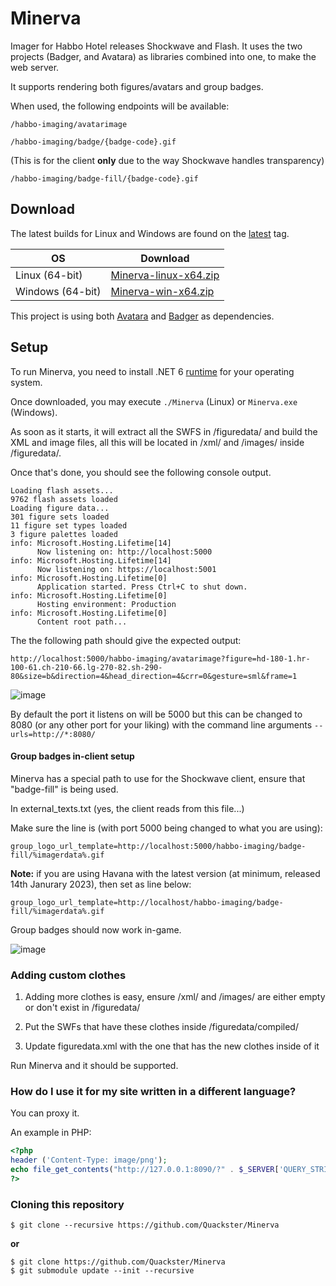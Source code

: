 # Minerva

Imager for Habbo Hotel releases Shockwave and Flash. It uses the two projects (Badger, and Avatara) as libraries combined into one, to make the web server.

It supports rendering both figures/avatars and group badges.

When used, the following endpoints will be available:

``/habbo-imaging/avatarimage``

``/habbo-imaging/badge/{badge-code}.gif``

(This is for the client **only** due to the way Shockwave handles transparency)

``/habbo-imaging/badge-fill/{badge-code}.gif``

## Download

The latest builds for Linux and Windows are found on the [latest](https://github.com/Quackster/Minerva/releases/tag/latest) tag.

| OS | Download |
|---|---|
| Linux (64-bit) | [Minerva-linux-x64.zip](https://github.com/Quackster/Minerva/releases/download/latest/Minerva-linux-x64.zip) |
| Windows (64-bit) | [Minerva-win-x64.zip](https://github.com/Quackster/Minerva/releases/download/latest/Minerva-win-x64.zip) |

This project is using both [Avatara](https://github.com/Quackster/Avatara) and [Badger](https://github.com/Quackster/Badger) as dependencies.

## Setup

To run Minerva, you need to install .NET 6 [runtime](https://dotnet.microsoft.com/en-us/download/dotnet/6.0) for your operating system.

Once downloaded, you may execute ``./Minerva`` (Linux) or ``Minerva.exe`` (Windows).

As soon as it starts, it will extract all the SWFS in /figuredata/ and build the XML and image files, all this will be located in /xml/ and /images/ inside /figuredata/.

Once that's done, you should see the following console output.

```
Loading flash assets...
9762 flash assets loaded
Loading figure data...
301 figure sets loaded
11 figure set types loaded
3 figure palettes loaded
info: Microsoft.Hosting.Lifetime[14]
      Now listening on: http://localhost:5000
info: Microsoft.Hosting.Lifetime[14]
      Now listening on: https://localhost:5001
info: Microsoft.Hosting.Lifetime[0]
      Application started. Press Ctrl+C to shut down.
info: Microsoft.Hosting.Lifetime[0]
      Hosting environment: Production
info: Microsoft.Hosting.Lifetime[0]
      Content root path...
```

The the following path should give the expected output:

```
http://localhost:5000/habbo-imaging/avatarimage?figure=hd-180-1.hr-100-61.ch-210-66.lg-270-82.sh-290-80&size=b&direction=4&head_direction=4&crr=0&gesture=sml&frame=1
```

![image](https://user-images.githubusercontent.com/1328523/212457834-67011df8-db85-41da-ad71-129bd1fadd33.png)

By default the port it listens on will be 5000 but this can be changed to 8080 (or any other port for your liking) with the command line arguments ``--urls=http://*:8080/``

#### Group badges in-client setup

Minerva has a special path to use for the Shockwave client, ensure that "badge-fill" is being used.

In external_texts.txt (yes, the client reads from this file...)

Make sure the line is (with port 5000 being changed to what you are using):

```
group_logo_url_template=http://localhost:5000/habbo-imaging/badge-fill/%imagerdata%.gif
```

**Note:** if you are using Havana with the latest version (at minimum, released 14th Janurary 2023), then set as line below:

```
group_logo_url_template=http://localhost/habbo-imaging/badge-fill/%imagerdata%.gif
```

Group badges should now work in-game.

![image](https://user-images.githubusercontent.com/1328523/212458081-6f3d390b-48de-4401-bb56-8beab3250269.png)


### Adding custom clothes

1. Adding more clothes is easy, ensure /xml/ and /images/ are either empty or don't exist in /figuredata/

2. Put the SWFs that have these clothes inside /figuredata/compiled/

3. Update figuredata.xml with the one that has the new clothes inside of it

Run Minerva and it should be supported.

### How do I use it for my site written in a different language?

You can proxy it.

An example in PHP:

```php
<?php
header ('Content-Type: image/png');
echo file_get_contents("http://127.0.0.1:8090/?" . $_SERVER['QUERY_STRING']);
?>
```
### Cloning this repository

```
$ git clone --recursive https://github.com/Quackster/Minerva
```

**or**

```
$ git clone https://github.com/Quackster/Minerva
$ git submodule update --init --recursive

